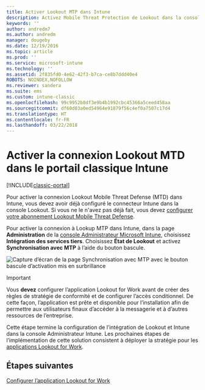 ```yaml
---
title: Activer Lookout MTP dans Intune
description: Activez Mobile Threat Protection de Lookout dans la console d’administration Intune.
keywords: ''
author: andredm7
ms.author: andredm
manager: dougeby
ms.date: 12/19/2016
ms.topic: article
ms.prod: ''
ms.service: microsoft-intune
ms.technology: ''
ms.assetid: 2f835fd0-4e62-42f3-b7ca-ce8b7ddd40e4
ROBOTS: NOINDEX,NOFOLLOW
ms.reviewer: sandera
ms.suite: ems
ms.custom: intune-classic
ms.openlocfilehash: 99c9952b8df3e9b4b1992cbc45366a5ceed458aa
ms.sourcegitcommit: df60d03a0ed54964e91879f56c4ef0a7507c17d4
ms.translationtype: HT
ms.contentlocale: fr-FR
ms.lasthandoff: 03/22/2018
---
```

# <a name="enable-lookout-mtd-connection-in-the-intune-classic-portal"></a>Activer la connexion Lookout MTD dans le portail classique Intune

[!INCLUDE[classic-portal](../includes/classic-portal.md)]

Pour activer la connexion Lookout Mobile Threat Defense (MTD) dans Intune, vous devez avoir déjà configuré le connecteur Intune dans la console Lookout.  Si vous ne le n'avez pas déjà fait, vous devez [configurer votre abonnement Lookout Mobile Threat Defense](setup-your-lookout-mtd-subscription.md).

Pour activer la connexion à Lookup MTP dans Intune, dans la page **Administration** de la [console Administrateur Microsoft Intune](https://manage.microsoft.com), choisissez **Intégration des services tiers**. Choisissez **État de Lookout** et activez **Synchronisation avec MTP** à l’aide du bouton bascule.

![Capture d’écran de la page Synchronisation avec MTP avec le bouton bascule d’activation mis en surbrillance](../media/mtp/lookout-intune-synchronization.png)

>[!IMPORTANT]
> Vous **devez** configurer l’application Lookout for Work avant de créer des règles de stratégie de conformité et de configurer l’accès conditionnel. De cette façon, l’application est prête et disponible pour l’installation afin de permettre aux utilisateurs finaux d’accéder à la messagerie et à d’autres ressources de l’entreprise.

Cette étape termine la configuration de l’intégration de Lookout et Intune dans la console Administrateur Intune.  Les prochaines étapes de l’implémentation de cette solution consistent à déployer la stratégie pour les [applications Lookout for Work](/intune-classic/deploy-use/device-threat-protection-policy).


## <a name="next-steps"></a>Étapes suivantes
[Configurer l’application Lookout for Work](/intune-classic/deploy-use/device-threat-protection-apps)
